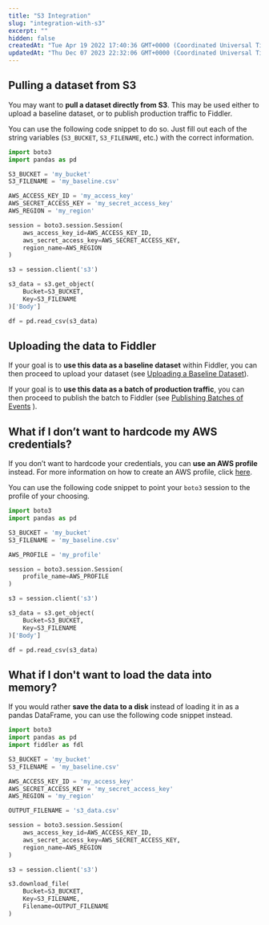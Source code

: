 ```yaml
---
title: "S3 Integration"
slug: "integration-with-s3"
excerpt: ""
hidden: false
createdAt: "Tue Apr 19 2022 17:40:36 GMT+0000 (Coordinated Universal Time)"
updatedAt: "Thu Dec 07 2023 22:32:06 GMT+0000 (Coordinated Universal Time)"
---
```

## Pulling a dataset from S3

You may want to **pull a dataset directly from S3**. This may be used either to upload a baseline dataset, or to publish production traffic to Fiddler.

You can use the following code snippet to do so. Just fill out each of the string variables (`S3_BUCKET`, `S3_FILENAME`, etc.) with the correct information.

```python
import boto3
import pandas as pd

S3_BUCKET = 'my_bucket'
S3_FILENAME = 'my_baseline.csv'

AWS_ACCESS_KEY_ID = 'my_access_key'
AWS_SECRET_ACCESS_KEY = 'my_secret_access_key'
AWS_REGION = 'my_region'

session = boto3.session.Session(
    aws_access_key_id=AWS_ACCESS_KEY_ID,
    aws_secret_access_key=AWS_SECRET_ACCESS_KEY,
    region_name=AWS_REGION
)

s3 = session.client('s3')

s3_data = s3.get_object(
    Bucket=S3_BUCKET,
    Key=S3_FILENAME
)['Body']

df = pd.read_csv(s3_data)
```

## Uploading the data to Fiddler

If your goal is to **use this data as a baseline dataset** within Fiddler, you can then proceed to upload your dataset (see [Uploading a Baseline Dataset](doc:uploading-a-baseline-dataset)).

If your goal is to **use this data as a batch of production traffic**, you can then proceed to publish the batch to Fiddler (see [Publishing Batches of Events](doc:publishing-batches-of-events) ). 

## What if I don’t want to hardcode my AWS credentials?

If you don’t want to hardcode your credentials, you can **use an AWS profile** instead. For more information on how to create an AWS profile, click [here](https://docs.aws.amazon.com/cli/latest/userguide/cli-configure-profiles.html).

You can use the following code snippet to point your `boto3` session to the profile of your choosing.

```python
import boto3
import pandas as pd

S3_BUCKET = 'my_bucket'
S3_FILENAME = 'my_baseline.csv'

AWS_PROFILE = 'my_profile'

session = boto3.session.Session(
    profile_name=AWS_PROFILE
)

s3 = session.client('s3')

s3_data = s3.get_object(
    Bucket=S3_BUCKET,
    Key=S3_FILENAME
)['Body']

df = pd.read_csv(s3_data)
```

## What if I don't want to load the data into memory?

If you would rather **save the data to a disk** instead of loading it in as a pandas DataFrame, you can use the following code snippet instead.

```python
import boto3
import pandas as pd
import fiddler as fdl

S3_BUCKET = 'my_bucket'
S3_FILENAME = 'my_baseline.csv'

AWS_ACCESS_KEY_ID = 'my_access_key'
AWS_SECRET_ACCESS_KEY = 'my_secret_access_key'
AWS_REGION = 'my_region'

OUTPUT_FILENAME = 's3_data.csv'

session = boto3.session.Session(
    aws_access_key_id=AWS_ACCESS_KEY_ID,
    aws_secret_access_key=AWS_SECRET_ACCESS_KEY,
    region_name=AWS_REGION
)

s3 = session.client('s3')

s3.download_file(
    Bucket=S3_BUCKET,
    Key=S3_FILENAME,
    Filename=OUTPUT_FILENAME
)
```
